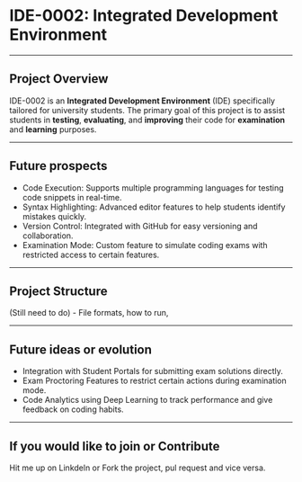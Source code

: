 # IDE-0002: Integrated Development Environment

---

## Project Overview

IDE-0002 is an **Integrated Development Environment** (IDE) specifically tailored for university students. 
The primary goal of this project is to assist students in **testing**, **evaluating**, and **improving** their code for **examination** and **learning** purposes.

---

## Future prospects

- Code Execution: Supports multiple programming languages for testing code snippets in real-time.
- Syntax Highlighting: Advanced editor features to help students identify mistakes quickly.
- Version Control: Integrated with GitHub for easy versioning and collaboration.
- Examination Mode: Custom feature to simulate coding exams with restricted access to certain features.
--- 

## Project Structure

(Still need to do) - File formats, how to run, 

--- 

##  Future ideas or evolution

- Integration with Student Portals for submitting exam solutions directly.
- Exam Proctoring Features to restrict certain actions during examination mode.
- Code Analytics using Deep Learning to track performance and give feedback on coding habits.
--- 

## If you would like to join or Contribute

Hit me up on Linkdeln or Fork the project, pul request and vice versa.

